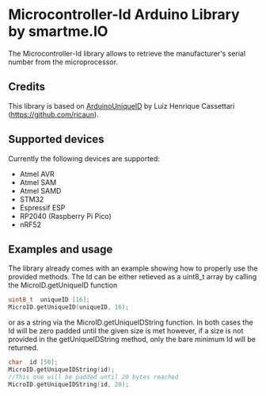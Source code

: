 # Microcontroller-Id Arduino Library by smartme.IO


The Microcontroller-Id library allows to retrieve the manufacturer's serial number from the microprocessor.

## Credits

This library is based on [ArduinoUniqueID](https://github.com/ricaun/ArduinoUniqueID) by Luiz Henrique Cassettari (https://github.com/ricaun).

## Supported devices

Currently the following devices are supported:

 - Atmel AVR
 - Atmel SAM
 - Atmel SAMD
 - STM32
 - Espressif ESP
 - RP2040 (Raspberry Pi Pico)
 - nRF52

## Examples and usage

The library already comes with an example showing how to properly use the provided methods. The Id can be either retieved as a uint8_t array by calling the MicroID.getUniqueID function
```c
uint8_t  uniqueID [16];
MicroID.getUniqueID(uniqueID, 16);
```

or as a string via the MicroID.getUniqueIDString function. In both cases the Id will be zero padded until the given size is met however, if a size is not provided in the getUniqueIDString method, only the bare minimum Id will be returned.
```c
char  id [50];
MicroID.getUniqueIDString(id);
//This one will be padded until 20 bytes reached
MicroID.getUniqueIDString(id, 20); 
```
